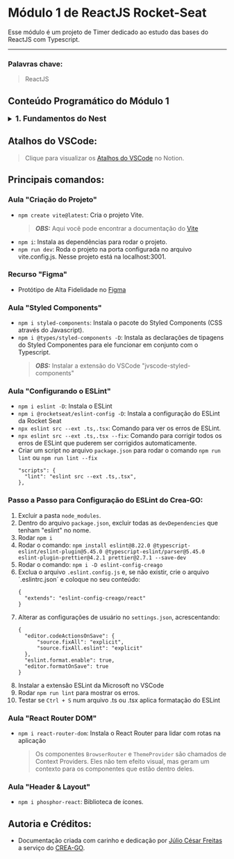 # Módulo 1 de ReactJS Rocket-Seat

Esse módulo é um projeto de Timer dedicado ao estudo das bases do ReactJS com Typescript.
___
### Palavras chave:
>ReactJS

## Conteúdo Programático do Módulo 1

<details style="font-size: 16px">
<summary><strong style="font-size: 18px">1. Fundamentos do Nest</strong></summary>

  ---

  + Introdução
  + Criação do projeto
  ---
</details>

## Atalhos do VSCode:

>Clique para visualizar os [Atalhos do VSCode](https://silicon-chips-f58.notion.site/VsCode-Shortcuts-Atalhos-4ced0388660c4f1c93b410765c0a44cd) no Notion.

## Principais comandos:

### Aula "Criação do Projeto"

+ `npm create vite@latest`: Cria o projeto Vite.
  > **_OBS:_** Aqui você pode encontrar a documentação do [Vite](https://vitejs.dev/guide/)
+ `npm i`: Instala as dependências para rodar o projeto.
+ `npm run dev`: Roda o projeto na porta configurada no arquivo vite.config.js. Nesse projeto está na localhost:3001.

### Recurso "Figma"

+ Protótipo de Alta Fidelidade no [Figma](https://www.figma.com/community/file/1127351821076435124)

### Aula "Styled Components"

+ `npm i styled-components`: Instala o pacote do Styled Components (CSS através do Javascript).
+ `npm i @types/styled-components -D`: Instala as declarações de tipagens do Styled Componentes para ele funcionar em conjunto com o Typescript.
  > **_OBS:_** Instalar a extensão do VSCode "jvscode-styled-components"

### Aula "Configurando o ESLint"

+ `npm i eslint -D`: Instala o ESLint
+ `npm i @rocketseat/eslint-config -D`: Instala a configuração do ESLint da Rocket Seat
+ `npx eslint src --ext .ts,.tsx`: Comando para ver os erros de ESLint.
+ `npx eslint src --ext .ts,.tsx --fix`: Comando para corrigir todos os erros de ESLint que puderem ser corrigidos automaticamente.
+ Criar um script no arquivo `package.json` para rodar o comando `npm run lint` ou `npm run lint --fix`
    >
    ```
    "scripts": {
      "lint": "eslint src --ext .ts,.tsx",
    },
    ```

### **Passo a Passo para Configuração do ESLint do Crea-GO:**

1. Excluir a pasta `node_modules`.
2. Dentro do arquivo `package.json`, excluir todas as `devDependencies` que tenham "eslint" no nome.
3. Rodar `npm i`
4. Rodar o comando: `npm install eslint@8.22.0 @typescript-eslint/eslint-plugin@5.45.0 @typescript-eslint/parser@5.45.0 eslint-plugin-prettier@4.2.1 prettier@2.7.1 --save-dev`
5. Rodar o comando: `npm i -D eslint-config-creago`
6. Exclua o arquivo `.eslint.config.js` e, se não existir, crie o arquivo ´.eslintrc.json´ e coloque no seu conteúdo:
    >
    ```
    {
      "extends": "eslint-config-creago/react"
    }
    ```
7. Alterar as configurações de usuário no `settings.json`, acrescentando:
    >
    ```
    {
      "editor.codeActionsOnSave": {
          "source.fixAll": "explicit",
          "source.fixAll.eslint": "explicit"
      },
      "eslint.format.enable": true,
      "editor.formatOnSave": true
    }
    ```
8. Instalar a extensão ESLint da Microsoft no VSCode
9. Rodar `npm run lint` para mostrar os erros.
10. Testar se `Ctrl + S` num arquivo .ts ou .tsx aplica formatação do ESLint

### Aula "React Router DOM"

+ `npm i react-router-dom`: Instala o React Router para lidar com rotas na aplicação
  > Os componentes `BrowserRouter` e `ThemeProvider` são chamados de Context Providers. Eles não tem efeito visual, mas geram um contexto para os componentes que estão dentro deles.

### Aula "Header & Layout"

+ `npm i phosphor-react`: Biblioteca de ícones.

## Autoria e Créditos:

+ Documentação criada com carinho e dedicação por [Júlio César Freitas](https://github.com/juliofreitasbm) a serviço do [CREA-GO](https://www.creago.org.br/).
